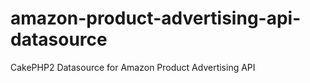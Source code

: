 amazon-product-advertising-api-datasource
=========================================

CakePHP2 Datasource for Amazon Product Advertising API 
